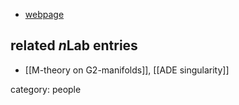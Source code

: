 

* [webpage](https://www.math.upenn.edu/~grassi/)

## related $n$Lab entries

* [[M-theory on G2-manifolds]], [[ADE singularity]]

category: people